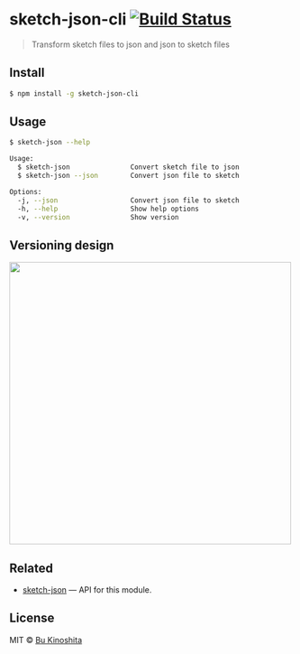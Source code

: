# sketch-json-cli [![Build Status](https://travis-ci.org/bukinoshita/sketch-json-cli.svg?branch=master)](https://travis-ci.org/bukinoshita/sketch-json-cli)

> Transform sketch files to json and json to sketch files


## Install
```bash
$ npm install -g sketch-json-cli
```


## Usage
```bash
$ sketch-json --help

Usage:
  $ sketch-json               Convert sketch file to json
  $ sketch-json --json        Convert json file to sketch

Options:
  -j, --json                  Convert json file to sketch
  -h, --help                  Show help options
  -v, --version               Show version
```


## Versioning design

<img src="https://github.com/bukinoshita/smiley-sketch/blob/master/smile-sketch.gif" width="500"/>


## Related

- [sketch-json](https://github.com/bukinoshita/sketch-json) — API for this module.


## License

MIT © [Bu Kinoshita](https://bukinoshita.io)
